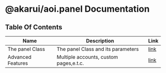 # @akarui/aoi.panel Documentation

## Table Of Contents

| Name | Description | Link |
| -------- | -------- | -------- |
| The panel Class | The panel Class and its parameters | [link](https://github.com) | 
| Advanced Features | Multiple accounts, custom pages,e.t.c. | [link](https://github.com) | 


